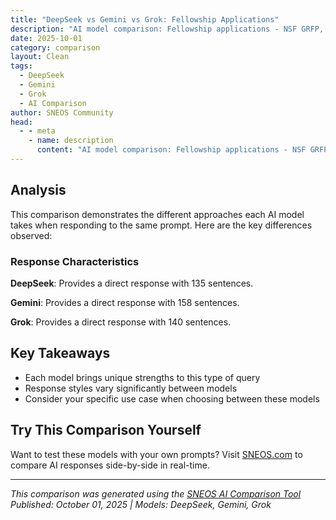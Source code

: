 ```yaml
---
title: "DeepSeek vs Gemini vs Grok: Fellowship Applications"
description: "AI model comparison: Fellowship applications - NSF GRFP, Fulbright, Rhodes strategies..."
date: 2025-10-01
category: comparison
layout: Clean
tags:
  - DeepSeek
  - Gemini
  - Grok
  - AI Comparison
author: SNEOS Community
head:
  - - meta
    - name: description
      content: "AI model comparison: Fellowship applications - NSF GRFP, Fulbright, Rhodes strategies..."
---
```


<ChatComparison
  title="DeepSeek vs Gemini vs Grok: Fellowship Applications"
  prompt="Fellowship applications - NSF GRFP, Fulbright, Rhodes strategies"
  :responses='{
    "DeepSeek": "Of course. This is an excellent and ambitious set of goals. Winning any one of these is a monumental achievement; preparing for all of them is a strategic masterclass in presenting your academic and personal narrative.\n\nHere is a comprehensive guide to the strategies for the NSF GRFP, Fulbright, and Rhodes Scholarships, including how to approach them as a cohesive portfolio.\n\n### The Overarching Philosophy: One Narrative, Multiple Audiences\n\nThink of yourself as a \u0022product\u0022 with a core story. Your story is a combination of your **intellectual interests, personal experiences, and future goals**. Each fellowship is a different \u0022customer\u0022 looking for a specific version of that story.\n\n*   **NSF GRFP:** Your story is that of a **promising scientist and engineer** who will advance knowledge and contribute to STEM education.\n*   **Fulbright:** Your story is that of a **cultural ambassador and independent scholar** who will build mutual understanding between the US and another country.\n*   **Rhodes:** Your story is that of a **\u0022all-rounder\u0022 leader** with a commitment to public service, intellectual excellence, and the physical vigor to make a difference in the world.\n\nYour job is to tailor your core narrative to fit each audience perfectly.\n\n---\n\n### 1. National Science Foundation Graduate Research Fellowship Program (NSF GRFP)\n\n**The \u0022Who\u0022:** Future leaders in STEM (including social sciences) who will be **both outstanding researchers and effective broader-impact contributors**.\n\n**Core Strategy: The Two-Legged Stool**\nYour application rests on two equally important pillars, both of which must be strong:\n1.  **Intellectual Merit:** Are you a brilliant, capable, and innovative researcher?\n2.  **Broader Impacts:** Will your work and your career benefit society and contribute to the scientific enterprise?\n\n#### Application Breakdown \u0026 Strategies:\n\n**A. Personal, Relevant Background \u0026 Future Goals Statement (3 pages)**\n*   **Structure:**\n    1.  **The Hook \u0026 Intellectual Origin Story:** Start with a compelling personal or academic anecdote that explains *why* you are passionate about your field. Don\u0027t just state it; show it.\n    2.  **Evidence of Competence \u0026 Growth (The Past):** Detail your research experiences. For each, don\u0027t just list duties. Use the **C-CAR** method: **Context, Challenge, Action, Result**. What was the problem? What did you *do*? What did you learn (technically and personally)?\n    3.  **The Proposed Research (The Present/Future):** This is a *proposal*, not a dissertation. It should be exciting, feasible, and clearly aligned with NSF\u0027s priorities. Show you can think independently.\n    4.  **Broader Impacts Integration:** Weave broader impacts throughout. Did you mentor an undergrad? That\u0027s BI. Will your research have environmental applications? That\u0027s BI. Your future career goals should explicitly state how you will continue to integrate research with education and outreach.\n    5.  **Conclusion:** Tie it all together. \u0022My journey from [origin] to [current work] has prepared me to undertake this research, which will not only advance [field] but also [benefit society].\u0022\n\n**B. Graduate Research Plan Statement (2 pages)**\n*   This is more specific than the Personal Statement. It\u0027s your research plan.\n*   **Structure it like a mini-grant proposal:** Introduction/Literature Review, Research Questions/Hypotheses, Methodology, Timeline, and Expected Results.\n*   **Explicitly state how this project fits your advisor\u0027s expertise and your university\u0027s resources.**\n*   **Again, have a dedicated section on Broader Impacts of the specific research.**\n\n**C. Letters of Recommendation**\n*   **Choose recommenders who can speak to BOTH Intellectual Merit and Broader Impacts.** Your research PI can speak to your technical skills; a professor for whom you TA\u0027d can speak to your teaching/mentoring.\n*   **Provide a comprehensive packet:** Your CV, both statements, a bulleted list of your accomplishments in their lab/class, and a summary of what the NSF is looking for (Intellectual Merit \u0026 Broader Impacts).\n\n---\n\n### 2. Fulbright U.S. Student Program\n\n**The \u0022Who\u0022:** **Cultural Ambassadors** first, researchers/students second. The core mission is mutual understanding.\n\n**Core Strategy: The Fusion Project**\nYour application must seamlessly fuse three elements:\n1.  **A Compelling Project:** What you will *do* (Research, Study, or English Teaching Assistantship).\n2.  **Host Country Affiliation \u0026 Justification:** *Why* that country is the *only* place to do it.\n3.  **Personal Ambassadorship:** *Who* you are and how you will engage with the community.\n\n#### Application Breakdown \u0026 Strategies:\n\n**A. Statement of Grant Purpose (2 pages)**\n*   **The \u0022Why Here?\u0022 Question is Paramount.** You must justify your choice of country. Is it a specific archive, a unique ecosystem, a renowned expert at a university, a linguistic necessity, or a cultural tradition you want to study?\n*   **For Research/Study Grants:**\n    *   **Affiliation is Key.** A letter of affiliation from a host institution is critical. Start emailing professors/institutions *early*.\n    *   Frame your project as a collaborative bridge between the US and the host country.\n    *   Show local relevance. How does your project matter to people in the host country?\n*   **For English Teaching Assistantships (ETAs):**\n    *   Your project is teaching English, but you need a **Supplementary Project**. This is what sets you apart. What will you do *outside* the classroom? (e.g., start a coding club, coach a sports team, create a community podcast).\n    *   Demonstrate your adaptability, creativity, and interest in grassroots engagement.\n\n**B. Personal Statement (1 page)**\n*   This is about your *character and personality*. Why will you be a good ambassador?\n*   Tell a story that demonstrates cross-cultural sensitivity, resilience, curiosity, and a desire to build connections.\n*   Connect your personal narrative to your desire for a Fulbright. This is where you show you are more than just a CV.\n\n**C. Letters of Recommendation \u0026 Foreign Language Evaluation**\n*   Choose recommenders who can vouch for your maturity, independence, and ability to thrive in a cross-cultural setting.\n*   Take the language requirements seriously. Even for countries where English is spoken, demonstrating an effort to learn the local language is a huge plus.\n\n---\n\n### 3. Rhodes Scholarship\n\n**The \u0022Who\u0022:** The \u0022Scholar, Athlete, Soldier, Spy\u0022 ideal. They seek **young persons of outstanding intellect, character, leadership, and commitment to service.**\n\n**Core Strategy: The \u0022All-Round\u0022 Excellence Argument**\nYou must convincingly demonstrate excellence across four pillars. Being world-class in one is not enough.\n1.  **Academic Excellence:** Proven by transcripts, awards, and recommendations.\n2.  **Energy to Use One\u0027s Talents (Leadership):** As demonstrated through formal and informal roles.\n3.  **Truth, Courage, Devotion to Duty (Character):** Moral force, integrity, resilience.\n4.  **Instinct to Lead and Interest in One\u0027s Fellow Humans (Service \u0026 Community):** Empathy and a proven commitment to the betterment of society.\n\n#### Application Breakdown \u0026 Strategies:\n\n**A. The Personal Statement (750-1000 words)**\n*   This is your most important document. It must be powerful, concise, and deeply personal.\n*   **Do NOT write a resume in prose.** Instead, write a cohesive narrative that weaves together your academic passions, your leadership experiences, and your commitment to service into a single, compelling argument for your future potential.\n*   **Answer the \u0022So What?\u0022 Question:** For every achievement you mention, explain what it taught you or how it shaped your goals. Leading a team taught you about collaborative problem-solving. Your research gave you a tool you want to use for public good.\n*   **Connect it to Oxford:** Why is the specific course at Oxford the necessary next step for your mission? Be specific.\n\n**B. The CV/Resume (2 pages)**\n*   This is where you provide the evidence for the claims in your personal statement.\n*   It should be clean, professional, and highlight a breadth of achievement (research, leadership, athletics, arts, service).\n\n**C. Letters of Recommendation (8 letters allowed, 5-6 are typical)**\n*   You need a balanced portfolio:\n    *   **2-3 Academic Referees:** Who can speak to your superlative intellect and originality.\n    *   **1-2 Leadership/Service Referees:** A supervisor from a significant service project, a community leader, etc.\n    *   **1-2 Character Referees:** Someone who knows you well and can speak to your integrity, courage, and interactions with others. This could be a coach, a mentor, or even a professor who knows you beyond the classroom.\n*   **Brief your recommenders extensively.** Give them the Rhodes criteria and a clear sense of which \u0022pillar\u0022 you are asking them to address.\n\n**D. The Interview**\n*   If you get an interview, you are 90% of the way there. It is intense and conversational.\n*   **Prepare to defend your beliefs, not just your accomplishments.** Be ready to discuss your views on current events, ethics, and your long-term goals.\n*   **Practice \u0022Why Oxford?\u0022 and \u0022Why the Rhodes?\u0022** extensively.\n*   Be confident, humble, and engaging. They are building a cohort and want to see if they would enjoy having you around.\n\n---\n\n### Integrated Timeline \u0026 Final Tips\n\n**~18-24 Months Before Deadlines:**\n*   **Self-Assessment:** Define",
    "Gemini": "Okay, let\u0027s break down strategies for NSF GRFP, Fulbright, and Rhodes Scholarship applications. These are all prestigious and highly competitive fellowships, but they each have different focuses and priorities.\n\n**I. Understanding the Fellowships**\n\n*   **NSF Graduate Research Fellowship Program (GRFP):**\n    *   **Focus:** Supports outstanding graduate students in **STEM fields** pursuing research-based master\u0027s and doctoral degrees. Emphasis on intellectual merit and broader impacts.\n    *   **Key Criteria:**\n        *   **Intellectual Merit:** Demonstrated potential for significant research contributions. This includes academic record, research experience, proposed research plan, and potential for future success as a researcher.\n        *   **Broader Impacts:** Potential to benefit society and advance desired societal outcomes. This could include outreach, education, diversity efforts, public engagement, and ethical considerations.\n        *   **Research Plan:** A well-defined, feasible, and innovative research proposal that demonstrates a strong understanding of the field and addresses important research questions.\n    *   **Target Audience:** Early-career graduate students (typically 1st or 2nd year), or those entering graduate school.\n    *   **Award:** Three years of financial support, including a stipend and cost-of-education allowance.\n*   **Fulbright U.S. Student Program:**\n    *   **Focus:** Fosters international exchange through research, study, or English teaching assistantships abroad. Emphasizes cultural exchange and diplomacy.\n    *   **Key Criteria:**\n        *   **Project Quality:** A well-defined and feasible project or study plan that aligns with the host country\u0027s needs and your academic/professional goals.\n        *   **Personal Qualifications:** Academic record, language skills (if applicable), relevant experience, and personal qualities that demonstrate adaptability, cross-cultural sensitivity, and a commitment to international understanding.\n        *   **Host Country Connection:** A clear rationale for choosing the specific country, demonstrated knowledge of the host country\u0027s culture and context, and a plan for engaging with the local community.\n    *   **Target Audience:** Graduating seniors, graduate students, and young professionals.\n    *   **Types of Grants:**\n        *   **Research/Study Grants:** For conducting independent research or enrolling in a graduate program abroad.\n        *   **English Teaching Assistant (ETA) Grants:** For assisting English teachers in classrooms abroad.\n    *   **Award:** Round-trip transportation, a monthly stipend, and health insurance.\n*   **Rhodes Scholarship:**\n    *   **Focus:** Supports exceptional young leaders from around the world to study at the University of Oxford. Emphasizes academic excellence, leadership, character, and commitment to service.\n    *   **Key Criteria:**\n        *   **Academic Excellence:** A strong academic record demonstrating intellectual curiosity and a capacity for advanced study.\n        *   **Leadership:** Demonstrated leadership abilities and a commitment to making a positive impact on the world.\n        *   **Character:** Integrity, courage, kindness, and a commitment to ethical behavior.\n        *   **Commitment to Service:** A history of service to others and a desire to contribute to the common good.\n        *   **Physical Vigor:** An appreciation for physical activity and a commitment to a healthy lifestyle (this is less about athletic prowess and more about a well-rounded individual).\n    *   **Target Audience:** Graduating seniors or recent graduates.\n    *   **Award:** Covers all expenses for two to three years of study at Oxford.\n\n**II. General Application Strategies (Applicable to All)**\n\n*   **Start Early:** Begin working on your applications well in advance of the deadlines. This gives you ample time to research, draft, revise, and seek feedback.\n*   **Understand the Requirements:** Carefully review the application guidelines and eligibility criteria for each fellowship. Pay attention to specific instructions and formatting requirements.\n*   **Seek Mentorship:** Identify mentors who can provide guidance and feedback on your application materials. This could include professors, advisors, former fellows, or career services professionals.\n*   **Craft a Compelling Narrative:** Tell a cohesive and compelling story that connects your past experiences, present goals, and future aspirations. Show, don\u0027t just tell, why you are a strong candidate for the fellowship.\n*   **Proofread Carefully:** Ensure that your application materials are free of grammatical errors, typos, and inconsistencies. Have multiple people proofread your work.\n*   **Be Authentic:** Be genuine and authentic in your application. Let your personality and passion shine through.\n\n**III. Fellowship-Specific Strategies**\n\n**A. NSF GRFP**\n\n1.  **Intellectual Merit Focus:**\n    *   **Research Proposal:**\n        *   **Novelty and Significance:**  Clearly articulate the research question and why it matters.  What gaps in knowledge does it address?  What are the potential implications of your findings?\n        *   **Feasibility:** Demonstrate that your proposed research is realistic and achievable within the timeframe of your graduate studies. Include a clear methodology and timeline.  Acknowledge potential challenges and how you plan to address them.\n        *   **Preliminary Data (If Available):**  Include any preliminary data or pilot studies that support the feasibility and potential of your research.\n        *   **Connect to Existing Literature:**  Show a strong understanding of the existing literature in your field.  Cite relevant publications and demonstrate how your research builds upon or extends previous work.\n        *   **Seek Feedback:**  Get feedback on your research proposal from multiple faculty members, including your advisor and other experts in your field.\n    *   **Academic Record:** Highlight your academic achievements, including GPA, coursework, and any awards or honors.\n    *   **Research Experience:**  Describe your research experience in detail, emphasizing your contributions to the project, the skills you gained, and the impact of your work.\n2.  **Broader Impacts Emphasis:**\n    *   **Beyond the Lab:**  Think creatively about how your research can benefit society beyond the scientific community.  Consider potential applications in education, outreach, policy, or other areas.\n    *   **Specific and Measurable:**  Avoid generic statements about broader impacts.  Provide specific and measurable examples of how you plan to engage with the broader community.\n    *   **Consider Your Audience:**  Tailor your broader impacts statement to the interests and priorities of the NSF.  Research NSF\u0027s broader impacts goals and align your activities accordingly.  Examples:\n        *   **Education:** Mentoring students, developing educational materials, participating in science outreach programs.\n        *   **Diversity:** Recruiting and mentoring students from underrepresented groups, promoting diversity in STEM fields.\n        *   **Public Engagement:** Communicating your research to the public through presentations, workshops, or social media.\n        *   **Ethical Considerations:** Addressing the ethical implications of your research and promoting responsible conduct of research.\n    *   **Personal Connection:**  Connect your broader impacts activities to your personal values and experiences.\n3.  **Writing Style:**\n    *   **Clarity and Conciseness:**  Write clearly and concisely, avoiding jargon and technical terms that may not be familiar to all reviewers.\n    *   **Strong Opening:**  Start with a strong opening sentence or paragraph that captures the reviewer\u0027s attention and introduces your research question.\n    *   **Logical Flow:**  Organize your application in a logical and coherent manner, using clear headings and transitions.\n    *   **Proofread Carefully:**  Proofread your application carefully for grammatical errors, typos, and inconsistencies.\n\n**B. Fulbright U.S. Student Program**\n\n1.  **Project/Study Plan:**\n    *   **Feasibility:**  Demonstrate that your proposed project or study plan is feasible within the timeframe of the Fulbright grant.  Consider logistical challenges, such as access to resources, language barriers, and cultural differences.\n    *   **Host Country Alignment:**  Align your project or study plan with the priorities and needs of the host country.  Research the host country\u0027s current research landscape, educational system, and cultural context.  Ideally, connect with someone *in* the host country during the application process.\n    *   **Letters of Affiliation:** Obtain a letter of affiliation from a host institution or organization in the host country.  This letter should confirm that the institution is willing to support your project and provide you with access to resources and mentorship.\n    *   **Specificity:** Provide specific details about your project, including the research questions you will address, the methods you will use, and the expected outcomes.\n    *   **Language Skills (If Applicable):**  Demonstrate proficiency in the language of the host country, if required.  If you don\u0027t have fluency, explain how you plan to acquire the necessary language skills before or during your Fulbright grant.  Take language courses, practice with native speakers, and consider taking a language proficiency test.\n2.  **Personal Statement:**\n    *   **Cultural Exchange:**  Highlight your interest in cultural exchange and your commitment to building relationships with people from different backgrounds.\n    *   **Adaptability and Resilience:**  Demonstrate your ability to adapt to new environments, overcome challenges, and thrive in cross-cultural settings.\n    *   **Personal Connection:**  Connect your personal experiences and interests to your proposed project or study plan.  Explain why you are passionate about the host country and the specific topic you will be studying or researching.\n    *   **Storytelling:**  Use storytelling to bring your application to life.  Share anecdotes and personal experiences that illustrate your character, skills, and commitment to international understanding.\n3.  **Country-Specific Considerations:**\n    *   **Research the Country:**  Thoroughly research the host country\u0027s culture, history, politics, and social issues.  Demonstrate an understanding of the local context and how your project or study plan will contribute to the host country\u0027s goals.\n    *   **Contact Alumni:**  Connect with Fulbright alumni who have lived and worked in the host country.  Ask them for advice and insights on the application process and the local culture.\n    *   **Follow Country-Specific Guidelines:**  Each country has its own specific application guidelines and priorities.  Carefully review the country-specific requirements and tailor your application accordingly.\n\n**C. Rhodes Scholarship**\n\n1.  **Academic Excellence:**\n    *   **Transcripts:**  Submit transcripts that demonstrate a strong academic record, including high grades, challenging coursework, and any academic awards or honors.\n    *   **Letters of Recommendation:**  Obtain letters of recommendation from faculty members who can speak to your intellectual abilities, research skills, and potential for future academic success.  Provide your recommenders with a detailed summary of your accomplishments and goals, as well as a copy of your personal statement.\n    *   **Course Selection:**  Choose a course of study at Oxford that aligns with your academic interests and career goals.  Research the faculty, courses, and research opportunities available in your chosen field.\n2.  **Leadership, Character, and Service:**\n    *   **Demonstrate Impact:**  Provide specific examples of your leadership roles, community involvement, and service to others.  Quantify your impact whenever possible.\n    *   **Leadership:** Leadership experience extends beyond holding positions of authority.  It includes initiating projects, inspiring others, and leading by example.  Highlight your leadership qualities, such as communication, problem-solving, and decision-making skills.\n    *   **Character:**  Demonstrate your integrity, courage, kindness, and commitment to ethical behavior.  Share stories that illustrate your character and values.\n    *   **Service:**  Highlight your commitment to serving others and contributing to the common good.  Describe your volunteer experiences, community involvement, and any other activities that demonstrate your commitment to service.\n3.  **Personal Essay:**\n    *   **Self-Reflection:**  The personal essay is an opportunity to reflect on your experiences, values, and goals.  Be honest, introspective, and authentic.\n    *   **Connect the Dots:**  Connect your academic achievements, leadership experiences, and service activities to your overall vision for the future.\n    *   **Articulate Your Purpose:**  Clearly articulate your purpose and explain how studying at Oxford will help you achieve your goals.\n    *   **Show, Don\u0027t Tell:**  Use storytelling to bring your application to life.  Share anecdotes and personal experiences that illustrate your character, skills, and commitment to making a positive impact on the world.\n4.  **Endorsements:**\n    *   **Institutional Endorsement:**  Many universities require students to obtain an institutional endorsement before applying for the Rhodes Scholarship.  Check with your university\u0027s scholarship office for more information.\n    *   **Letters of Support:**  Obtain letters of support from mentors, advisors, and other individuals who can speak to your leadership potential, character, and commitment to service.\n\n**IV. Common Mistakes to Avoid**\n\n*   **Generic Essays:** Avoid writing generic essays that could be used for any fellowship. Tailor your application to the specific requirements and priorities of each fellowship.\n*   **Lack of Specificity:** Provide specific examples and details to support your claims. Avoid vague statements and generalizations.\n*   **Poor Writing Quality:** Pay attention to writing quality and ensure that your application is free of grammatical errors, typos, and inconsistencies.\n*   **Insufficient Feedback:** Seek feedback from multiple mentors and advisors. Don\u0027t rely solely on your own judgment.\n*   **Procrastination:** Start working on your applications early and avoid procrastination. Give yourself ample time to research, draft, revise, and seek feedback.\n*   **Ignoring the \u0022Fit\u0022:**  Be honest with yourself about whether you are a good fit for the fellowship.  Don\u0027t apply for fellowships that don\u0027t align with your goals, values, and interests.\n\n**V. Final Thoughts**\n\n*   **Persistence:** Don\u0027t be discouraged if you don\u0027t receive a fellowship on your first attempt. Many successful applicants apply multiple times.\n*   **Learn from Feedback:** If you are not selected, ask for feedback from the fellowship committee or your mentors. Use this feedback to improve your application for future opportunities.\n*   **Network:** Connect with current and former fellows. They can provide valuable advice and insights on the application process.\n*   **Believe in Yourself:**  Believe in your abilities and potential.  Your passion, dedication, and hard work will shine through in your application.\n\nApplying for these fellowships is a challenging but rewarding experience. By following these strategies and dedicating the time and effort required, you can significantly increase your chances of success. Good luck!\n",
    "Grok": "Applying for prestigious fellowships like the National Science Foundation Graduate Research Fellowship Program (NSF GRFP), Fulbright Scholarship, and Rhodes Scholarship requires a strategic, well-thought-out approach. Each of these programs has distinct goals, eligibility criteria, and expectations, but there are common strategies that can help you craft competitive applications. Below, I outline specific strategies for each fellowship, along with general tips that apply across the board.\n\n---\n\n### General Strategies for Fellowship Applications\n1. **Start Early**: Begin preparing at least 6-12 months in advance. Research the specific requirements, deadlines, and selection criteria for each fellowship. Use this time to build your resume, network, and gather materials.\n2. **Tailor Your Application**: Each fellowship has a unique mission and set of values. Customize your personal statement, research proposal (if applicable), and other materials to align with the specific goals of the program.\n3. **Highlight Broader Impacts**: Many fellowships, especially NSF GRFP and Fulbright, emphasize societal impact. Clearly articulate how your work or study will benefit others, whether through research, cultural exchange, or leadership.\n4. **Secure Strong Letters of Recommendation**: Choose recommenders who know you well and can speak to your academic, personal, and/or leadership qualities. Provide them with a resume, specific instructions, and deadlines to ensure they write detailed, relevant letters.\n5. **Craft a Compelling Narrative**: Your personal statement or essays should tell a cohesive story about who you are, why you are pursuing this opportunity, and how it fits into your long-term goals.\n6. **Seek Feedback**: Share drafts of your essays and proposals with mentors, advisors, peers, or campus writing centers. Incorporate constructive criticism to refine your work.\n7. **Pay Attention to Detail**: Follow all formatting guidelines, word limits, and submission instructions. Errors or incomplete applications can disqualify you.\n8. **Prepare for Interviews**: For programs like Fulbright and Rhodes, interviews are a critical component. Practice articulating your goals, demonstrating confidence, and answering challenging questions with mock interviews.\n\n---\n\n### 1. National Science Foundation Graduate Research Fellowship Program (NSF GRFP)\n**Purpose**: Supports outstanding graduate students in STEM fields (including social sciences) by providing funding for research-based master\u2019s and doctoral degrees at U.S. institutions.\n**Award**: 3 years of funding, including a $37,000 annual stipend (as of 2023) and a $16,000 cost-of-education allowance.\n\n#### Eligibility\n- U.S. citizens, nationals, or permanent residents.\n- Must be pursuing or planning to pursue a research-based graduate degree in an NSF-supported field.\n- Apply as an undergraduate senior, first-year graduate student, or second-year graduate student (with specific rules on prior graduate study).\n\n#### Key Components\n1. **Personal Statement (3 pages)**: Discuss your background, career goals, and how the fellowship will advance your aspirations. Emphasize intellectual merit (your academic and research potential) and broader impacts (how your work benefits society).\n2. **Graduate Research Plan (2 pages)**: Propose a feasible, innovative research project. Clearly outline the research question, methods, and expected outcomes. Highlight intellectual merit and broader impacts.\n3. **Letters of Reference (3 required)**: Choose recommenders who can speak to your research potential and academic preparedness.\n\n#### Strategies\n- **Focus on Broader Impacts**: NSF heavily emphasizes how your research will contribute to societal good (e.g., education, outreach, addressing global challenges). Dedicate significant space in both essays to this.\n- **Show Research Readiness**: Demonstrate prior research experience, even if it\u2019s not in the exact field of your proposal. Highlight specific skills (e.g., data analysis, lab techniques) and results.\n- **Be Specific in Your Research Plan**: Avoid overly broad or unrealistic proposals. Show that you\u2019ve done your homework by citing relevant literature and outlining a clear methodology.\n- **Leverage Campus Resources**: Many universities have NSF GRFP workshops or advisors. Attend info sessions and get feedback on your essays from faculty or past winners.\n- **Address Interdisciplinary Potential**: If your research crosses disciplines, highlight how it advances multiple fields.\n\n#### Common Mistakes to Avoid\n- Neglecting broader impacts in favor of technical details.\n- Submitting a research plan that is too vague or infeasible.\n- Not aligning your proposal with NSF\u2019s mission or supported fields.\n\n---\n\n### 2. Fulbright Scholarship (U.S. Student Program)\n**Purpose**: Promotes cultural exchange and mutual understanding by funding U.S. students to study, conduct research, or teach English abroad.\n**Award**: Funding for one academic year (varies by country), including travel, living expenses, and sometimes language study.\n\n#### Eligibility\n- U.S. citizens.\n- Must hold a bachelor\u2019s degree by the start of the grant (or be a graduating senior).\n- Language proficiency requirements vary by country and program.\n\n#### Key Components\n1. **Statement of Grant Purpose (2 pages)**: Explain your project (study, research, or teaching), why you chose the specific country, and how it aligns with Fulbright\u2019s mission of cultural exchange.\n2. **Personal Statement (1 page)**: Share your background, motivations, and how your experiences prepare you for this opportunity. Highlight adaptability, cultural sensitivity, and personal growth.\n3. **Letters of Recommendation (3 required)**: Choose recommenders who can attest to your academic ability, character, and suitability for international work.\n\n#### Program Types\n- **Study/Research Grants**: Propose a research project or enroll in a degree program abroad.\n- **English Teaching Assistant (ETA) Grants**: Teach English in a foreign country (less research-focused, more emphasis on cultural exchange).\n\n#### Strategies (Study/Research)\n- **Demonstrate Country Fit**: Research the host country\u2019s culture, academic landscape, and specific needs. Explain why your project is relevant there and how you\u2019ll engage with the local community.\n- **Propose a Feasible Project**: If applying for a research grant, outline a clear, manageable plan with specific goals, methods, and timelines. Include potential host institutions or collaborators (and ideally, a letter of affiliation if possible).\n- **Emphasize Cultural Exchange**: Fulbright prioritizes mutual understanding. Highlight past experiences with diverse cultures and how you\u2019ll act as a cultural ambassador.\n- **Show Language Preparation**: If the host country requires language proficiency, describe your skills or plans to improve them before the grant period.\n\n#### Strategies (ETA)\n- **Highlight Teaching Interest**: Emphasize any prior teaching, mentoring, or tutoring experience, even if informal.\n- **Focus on Adaptability**: Discuss your ability to handle challenges in unfamiliar environments and connect with students from different backgrounds.\n\n#### Common Mistakes to Avoid\n- Writing generic essays without tailoring them to the specific country or program.\n- Underestimating the importance of cultural engagement in your application.\n- Failing to secure a strong affiliation for research grants (if applicable).\n\n#### Interview Tips\n- Be prepared to discuss your project or teaching goals in depth.\n- Show enthusiasm for cultural exchange and openness to challenges abroad.\n- Research recent news or cultural norms of your host country to demonstrate preparedness.\n\n---\n\n### 3. Rhodes Scholarship\n**Purpose**: Funds postgraduate study at the University of Oxford for exceptional students who demonstrate academic excellence, leadership, and a commitment to service.\n**Award**: Covers all university and college fees, a living stipend, and travel expenses for 2-3 years at Oxford.\n\n#### Eligibility\n- U.S. citizens or citizens of other eligible countries (check specific criteria by country).\n- Must be between 18-23 years old (or up to 28 for certain applicants with delayed education).\n- Must have a bachelor\u2019s degree by the start of the program.\n\n#### Key Components\n1. **Personal Statement (1,000 words)**: Describe your academic interests, leadership experiences, and long-term goals. Explain why Oxford and the specific course of study are essential to your future.\n2. **Letters of Recommendation (5-8 required)**: Include academic and non-academic references who can speak to your intellect, character, and leadership.\n3. **Resume/CV**: Highlight academic achievements, extracurriculars, and service activities.\n4. **Interview**: A critical component, often in two stages (district and final interviews).\n\n#### Strategies\n- **Showcase Leadership and Service**: Rhodes values candidates who have made a tangible impact in their communities. Highlight specific initiatives you\u2019ve led or contributed to, emphasizing outcomes.\n- **Connect to Oxford**: Research specific programs, faculty, or resources at Oxford that align with your goals. Be clear about why studying there (and not elsewhere) is crucial.\n- **Demonstrate Global Perspective**: Rhodes Scholars are expected to address global challenges. Discuss how your background and aspirations align with making a difference on an international scale.\n- **Be Authentic in Your Personal Statement**: Avoid clich\u00E9 or overly polished narratives. Share personal challenges or defining moments that shaped your path.\n- **Prepare Rigorously for Interviews**: Practice discussing your achievements, values, and goals with clarity and humility. Be ready for ethical or hypothetical questions (e.g., \u201CHow would you solve a global issue?\u201D).\n\n#### Common Mistakes to Avoid\n- Focusing too much on academic achievements without demonstrating leadership or service.\n- Writing a personal statement that feels disconnected from Oxford or the Rhodes mission.\n- Not preparing for tough interview questions or appearing overly rehearsed.\n\n#### Interview Tips\n- Be conversational and confident, not arrogant. Rhodes interviewers value humility and self-awareness.\n- Stay informed about global issues and be ready to discuss them thoughtfully.\n- Reflect on personal weaknesses or past failures and how they\u2019ve shaped you.\n\n---\n\n### Additional Notes for All Fellowships\n- **Build a Strong Profile Early**: Engage in research, leadership roles, volunteering, and international experiences as early as possible in your academic career. These experiences will strengthen your applications.\n- **Network with Past Recipients**: Reach out to previous fellowship winners for advice or mentorship. Many are happy to share insights or review materials.\n- **Manage Time Effectively**: Balancing multiple fellowship applications can be challenging. Create a timeline with deadlines for drafts"
  }'
  published-date="11:44"
/>

## Analysis

This comparison demonstrates the different approaches each AI model takes when responding to the same prompt. Here are the key differences observed:

### Response Characteristics

**DeepSeek**: Provides a direct response with 135 sentences. 

**Gemini**: Provides a direct response with 158 sentences. 

**Grok**: Provides a direct response with 140 sentences. 

## Key Takeaways

- Each model brings unique strengths to this type of query
- Response styles vary significantly between models
- Consider your specific use case when choosing between these models

## Try This Comparison Yourself

Want to test these models with your own prompts? Visit [SNEOS.com](https://sneos.com) to compare AI responses side-by-side in real-time.

---

*This comparison was generated using the [SNEOS AI Comparison Tool](https://sneos.com)*
*Published: October 01, 2025 | Models: DeepSeek, Gemini, Grok*
